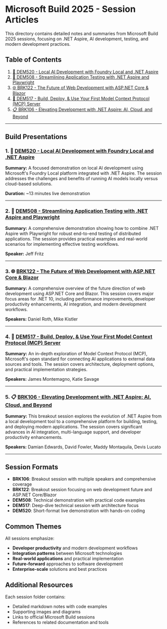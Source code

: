 # Microsoft Build 2025 - Session Articles

This directory contains detailed notes and summaries from Microsoft Build 2025 sessions, focusing on .NET Aspire, AI development, testing, and modern development practices.

## Table of Contents

1. [🤖 DEM520 - Local AI Development with Foundry Local and .NET Aspire](#1-dem520---local-ai-development-with-foundry-local-and-net-aspire)
2. [🧪 DEM508 - Streamlining Application Testing with .NET Aspire and Playwright](#2-dem508---streamlining-application-testing-with-net-aspire-and-playwright)
3. [🌐 BRK122 - The Future of Web Development with ASP.NET Core & Blazor](#3-brk122---the-future-of-web-development-with-aspnet-core--blazor)
4. [🔗 DEM517 - Build, Deploy, & Use Your First Model Context Protocol (MCP) Server](#4-dem517---build-deploy--use-your-first-model-context-protocol-mcp-server)
5. [📋 BRK106 - Elevating Development with .NET Aspire: AI, Cloud, and Beyond](#5-brk106---elevating-development-with-net-aspire-ai-cloud-and-beyond)

---

## Build Presentations

### 1. 🤖 [DEM520 - Local AI Development with Foundry Local and .NET Aspire](./DEM520/00.%20Local%20AI%20Development%20with%20Foundry%20Local%20and%20.NET%20Aspire.md)

**Summary:** A focused demonstration on local AI development using Microsoft's Foundry Local platform integrated with .NET Aspire. The session addresses the challenges and benefits of running AI models locally versus cloud-based solutions.

**Duration:** ~13 minutes live demonstration

---

### 2. 🧪 [DEM508 - Streamlining Application Testing with .NET Aspire and Playwright](./DEM508/00.%20Streamlining%20Application%20Testing%20with%20.NET%20Aspire%20and%20Playwright.md)

**Summary:** A comprehensive demonstration showing how to combine .NET Aspire with Playwright for robust end-to-end testing of distributed applications. The session provides practical examples and real-world scenarios for implementing effective testing workflows.

**Speaker:** Jeff Fritz

---

### 3. 🌐 [BRK122 - The Future of Web Development with ASP.NET Core & Blazor](./BRK122/00.%20The%20Future%20of%20Web%20Development%20with%20ASP.NET%20Core%20&%20Blazor.md)

**Summary:** A comprehensive overview of the future direction of web development using ASP.NET Core and Blazor. This session covers major focus areas for .NET 10, including performance improvements, developer productivity enhancements, AI integration, and modern development workflows.

**Speakers:** Daniel Roth, Mike Kistler

---

### 4. 🔗 [DEM517 - Build, Deploy, & Use Your First Model Context Protocol (MCP) Server](./DEM517/00.%20Build,%20Deploy,%20&%20Use%20Your%20First%20Model%20Context%20Protocol%20(MCP)%20Server.md)

**Summary:** An in-depth exploration of Model Context Protocol (MCP), Microsoft's open standard for connecting AI applications to external data sources and tools. The session covers architecture, deployment options, and practical implementation strategies.

**Speakers:** James Montemagno, Katie Savage


---

### 5. 📋 [BRK106 - Elevating Development with .NET Aspire: AI, Cloud, and Beyond](./BRK106/00.%20Elevating%20Development%20with%20.NET%20Aspire%20AI,%20Cloud,%20and%20Beyond.md)

**Summary:** This breakout session explores the evolution of .NET Aspire from a local development tool to a comprehensive platform for building, testing, and deploying modern applications. The session covers significant advances in AI integration, multi-language support, and developer productivity enhancements.

**Speakers:** Damian Edwards, David Fowler, Maddy Montaquila, Devis Lucato

---

## Session Formats

- **BRK106**: Breakout session with multiple speakers and comprehensive coverage
- **BRK122**: Breakout session focusing on web development future and ASP.NET Core/Blazor
- **DEM508**: Technical demonstration with practical code examples
- **DEM517**: Deep-dive technical session with architecture focus
- **DEM520**: Short-format live demonstration with hands-on coding

## Common Themes

All sessions emphasize:

- **Developer productivity** and modern development workflows
- **Integration patterns** between Microsoft technologies
- **Real-world applications** and practical implementation
- **Future-forward** approaches to software development
- **Enterprise-scale** solutions and best practices

## Additional Resources

Each session folder contains:

- Detailed markdown notes with code examples
- Supporting images and diagrams
- Links to official Microsoft Build sessions
- References to related documentation and tools
